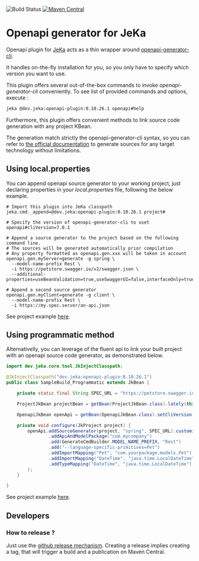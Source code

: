 ![Build Status](https://github.com/jeka-dev/openapi-plugin/actions/workflows/push-master.yml/badge.svg)
[![Maven Central](https://img.shields.io/maven-central/v/dev.jeka/openapi-plugin)](https://search.maven.org/search?q=g:%22dev.jeka%22%20AND%20a:%22openapi-plugin%22)

# Openapi generator for JeKa

Openapi plugin for [JeKa](https://jeka.dev) acts as a thin wrapper around [openapi-generator-cli](https://openapi-generator.tech/docs/usage).

It handles on-the-fly installation for you, so you only have to specify which version you want to use.

This plugin offers several out-of-the-box commands to invoke *openapi-generator-cli* conveniently. 
To see list of provided commands and options, execute :

```bash
jeka @dev.jeka:openapi-plugin:0.10.26.1 openapi#help
````
Furthermore, this plugin offers convenient methods to link source code generation with any project KBean.

The generation match strictly the openapi-generator-cli syntax, so you can refer to [the official documentation](https://openapi-generator.tech/docs/usage/#generate) 
to generate sources for any target technology without limitations.

## Using local.properties

You can append openapi source generator to your working project, just declaring properties in your *local.properties* file, following the below example.

```properties
# Import this plugin into JeKa classpath
jeka.cmd._append=@dev.jeka:openapi-plugin:0.10.26.1 project#

# Specify the version of openapi-generator-cli to uset
openapi#cliVersion=7.0.1

# Append a source generator to the project based on the following command line.
# The sources will be generated automatically prior compilation
# Any property formatted as openapi.gen.xxx will be taken in account
openapi.gen.myServer=generate -g spring \
  --model-name-prefix Rest \
  -i https://petstore.swagger.io/v2/swagger.json \
  --additional-properties=useBeanValidation=true,useSwaggerUI=false,interfaceOnly=true

# Append a second source generator
openapi.gen.myClient=generate -g client \
  --model-name-prefix Rest \
  -i https://my.spec.server/an-api.json
```

See project example [here](./sample-props).

## Using programmatic method

Alternativelly, you can leverage of the fluent api to link your built project with an openapi 
source code generator, as demonstrated below.

```java
import dev.jeka.core.tool.JkInjectClasspath;

@JkInjectClasspath("dev.jeka:openapi-plugin:0.10.26.1")
public class SampleBuild_Programmatic extends JkBean {

    private static final String SPEC_URL = "https://petstore.swagger.io/v2/swagger.json";

    ProjectJkBean projectBean = getBean(ProjectJkBean.class).lately(this::configure);

    OpenapiJkBean openApi = getBean(OpenapiJkBean.class).setCliVersion("7.0.1");

    private void configure(JkProject project) {
        openApi.addSourceGenerator(project, "spring", SPEC_URL).customize(cmdBuilder -> cmdBuilder
                .addApiAndModelPackage("com.mycompany")
                .add(GenerateCmdBuilder.MODEL_NAME_PREFIX, "Rest")
                .add("--language-specific-primitives=Pet")
                .addImportMapping("Pet", "com.yourpackage.models.Pet")
                .addImportMapping("DateTime", "java.time.LocalDateTime")
                .addTypeMapping("DateTime", "java.time.LocalDateTime")
        );
    }

}
```

See project example [here](./sample-props).

## Developers

### How to release ?

Just use the [github release mechanism](https://github.com/jeka-dev/openapi-plugin/releases).
Creating a release implies creating a tag, that will trigger a build and a publication on Maven Central.





